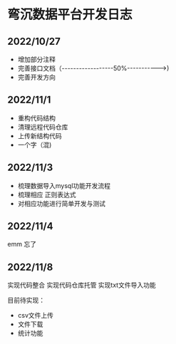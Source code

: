 # 弯沉数据平台开发日志

## 2022/10/27
- 增加部分注释
- 完善接口文档（------------------50%----------->)
- 完善开发方向

## 2022/11/1
- 重构代码结构
- 清理远程代码仓库
- 上传新结构代码
- 一个字（混)

## 2022/11/3
- 梳理数据导入mysql功能开发流程
- 梳理相应 正则表达式
- 对相应功能进行简单开发与测试

## 2022/11/4
emm 忘了


## 2022/11/8
实现代码整合
实现代码仓库托管
实现txt文件导入功能

目前待实现：
- csv文件上传
- 文件下载
- 统计功能

<!--stackedit_data:
eyJoaXN0b3J5IjpbLTg1NTAxNDU0OCwtMzg5MzYwNzAzLC0xNj
IzNTkyMzgsLTQzNTg3NDAyMywtNzMwODcyNzI1LDg0NTY3NjEw
NF19
-->